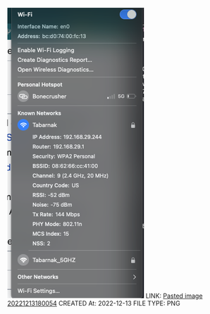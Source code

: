 ![Pasted image 20221213180054](today%20I%20learned/macOS/attachments/Pasted%20image%2020221213180054.png)
LINK: [Pasted image 20221213180054](today%20I%20learned/macOS/attachments/Pasted%20image%2020221213180054.png)
CREATED At: 2022-12-13
FILE TYPE: PNG
